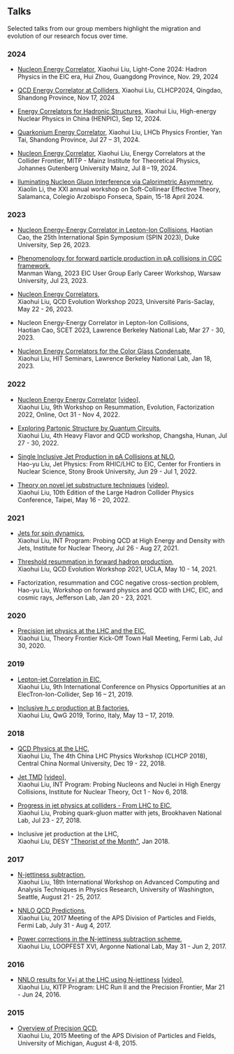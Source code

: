 ## Talks

Selected talks from our group members highlight the migration and evolution of our research focus over time.
### 2024
- [Nucleon Energy Correlator](https://indico.impcas.ac.cn/event/55/contributions/642/attachments/288/965/eec-target-light-cone.pdf), Xiaohui Liu, Light-Cone 2024: Hadron Physics in the EIC era, Hui Zhou, Guangdong Province, Nov. 29, 2024

- [QCD Energy Correlator at Colliders](https://indico.ihep.ac.cn/event/22941/contributions/171109/attachments/84811/108376/eec-clhcp-xiaohuiliu.pdf), Xiaohui Liu, CLHCP2024, Qingdao, Shandong Province, Nov 17, 2024
  
- [Energy Correlators for Hadronic Structures](https://indico.ihep.ac.cn/event/11115/contributions/166458/attachments/81899/103183/eec-henpic.pdf), Xiaohui Liu, High-energy Nuclear Physics in China (HENPIC), Sep 12, 2024.
  
- [Quarkonium Energy Correlator](https://indico.ihep.ac.cn/event/22363/contributions/159065/attachments/80302/100601/charmonium-ec-lhcb.pdf), Xiaohui Liu, LHCb Physics Frontier, Yan Tai, Shandong Province, Jul 27 – 31, 2024. 

- [Nucleon Energy Correlator](https://indico.mitp.uni-mainz.de/event/358/contributions/5004/attachments/3607/4681/neec-eccf.pdf), Xiaohui Liu, Energy Correlators at the Collider Frontier, MITP - Mainz Institute for Theoretical Physics, Johannes Gutenberg University Mainz, Jul 8 – 19, 2024. 

- [lluminating Nucleon Gluon Interference via Calorimetric Asymmetry](https://indico.fis.ucm.es/event/20/contributions/546/attachments/355/614/SCET2024_xiaolin.pdf), Xiaolin Li, the XXI annual workshop on Soft-Collinear Effective Theory, Salamanca, Colegio Arzobispo Fonseca, Spain, 15-18 April 2024. 

### 2023
- [Nucleon Energy-Energy Correlator in Lepton-Ion Collisions](https://indico.jlab.org/event/663/contributions/12836/attachments/10337/15460/1_HTC_SPIN2023.pdf), Haotian Cao, the 25th International Spin Symposium (SPIN 2023), Duke University, Sep 26, 2023.
  
- [Phenomenology for forward particle production in pA collisions in CGC framework](https://indico.jlab.org/event/696/contributions/13156/attachments/10116/15058/EICUS_Early_Career_Manman_Wang_slides.pdf),\
  Manman Wang, 2023 EIC User Group Early Career Workshop, Warsaw University, Jul 23, 2023. 
   
- [Nucleon Energy Correlators](https://indico.cern.ch/event/1239374/contributions/5317052/attachments/2650587/4592730/eec-qcd-evolution.pdf),\
  Xiaohui Liu, QCD Evolution Workshop 2023, Université Paris-Saclay,  May 22 - 26, 2023.

- Nucleon Energy-Energy Correlator in Lepton-Ion Collisions,\
  Haotian Cao, SCET 2023, Lawrence Berkeley National Lab, Mar 27 - 30, 2023. 
  
- [Nucleon Energy Correlators for the Color Glass Condensate](https://drive.google.com/file/d/1f5IxEkk2yoX7QbDETMmTpFgD_9E75vYR/view?usp=share_link),\
  Xiaohui Liu, HIT Seminars, Lawrence Berkeley National Lab, Jan 18, 2023. 

### 2022 

- [Nucleon Energy Energy Correlator](https://indico.desy.de/event/32950/contributions/129272/attachments/78092/101357/eec-resummation.pdf) [[video](https://indico.desy.de/event/32950/contributions/129272/attachments/78092/101177/Xiaohui.mp4)],\
  Xiaohui Liu, 9th Workshop on Resummation, Evolution, Factorization 2022, Online, Oct 31 - Nov 4, 2022. 

- [Exploring Partonic Structure by Quantum Circuits](https://indico.ihep.ac.cn/event/16171/contributions/44331/attachments/21335/24295/changsha-talk.pdf),\
  Xiaohui Liu, 4th Heavy Flavor and QCD workshop, Changsha, Hunan, Jul 27 - 30, 2022.
  
- [Single Inclusive Jet Production in pA Collisions at NLO](https://indico.bnl.gov/event/14375/contributions/65339/attachments/41935/70216/Single%20Inclusive%20Jet%20Production%20in%20pACollisions%20at%20NLO-cfns2022.pdf),\
  Hao-yu Liu, Jet Physics: From RHIC/LHC to EIC, Center for Frontiers in Nuclear Science, Stony Brook University, Jun 29 - Jul 1, 2022. 
 
- [Theory on novel jet substructure techniques](https://indico.cern.ch/event/1109611/contributions/4773201/attachments/2444893/4191496/lhcp2022.pdf) [[video](https://cds.cern.ch/record/2811519)],\
  Xiaohui Liu, 10th Edition of the Large Hadron Collider Physics Conference, Taipei, May 16 - 20, 2022.

### 2021 

- [Jets for spin dynamics](https://www.google.com/url?q=https://archive.int.washington.edu/talks/WorkShops/int_21_2b/People/Liu_X/Liu.pdf&sa=D&source=editors&ust=1693150692831553&usg=AOvVaw1VPyHK3AqgNOoT0aPdbqzG),\
  Xiaohui Liu, INT Program: Probing QCD at High Energy and Density with Jets, Institute for Nuclear Theory, Jul 26 - Aug 27, 2021.


- [Threshold resummation in forward hadron production](https://indico.bnl.gov/event/6803/contributions/49179/attachments/34417/55829/QCD-EVOLUTION.pdf),\
  Xiaohui Liu, QCD Evolution Workshop 2021, UCLA, May 10 - 14, 2021.

- Factorization, resummation and CGC negative cross-section problem,\
  Hao-yu Liu, Workshop on forward physics and QCD with LHC, EIC, and cosmic rays, Jefferson Lab, Jan 20 - 23, 2021. 


### 2020 
- [Precision jet physics at the LHC and the EIC](https://indico.fnal.gov/event/44512/contributions/192853/attachments/132171/162278/snowmass2020.pdf),\
  Xiaohui Liu, Theory Frontier Kick-Off Town Hall Meeting, Fermi Lab, Jul 30, 2020. 

### 2019  
- [Lepton-jet Correlation in EIC](https://conferences.lbl.gov/event/196/contributions/1173/attachments/2048/57/go),\
  Xiaohui Liu, 9th International Conference on Physics Opportunities at an ElecTron-Ion-Collider, Sep 16 – 21, 2019.

- [Inclusive h_c production at B factories](https://agenda.infn.it/event/15632/contributions/89268/attachments/62859/75596/hc-production-B-factory-QwG-2.pdf),\
  Xiaohui Liu, QwG 2019, Torino, Italy, May 13 – 17, 2019.

### 2018 
- [QCD Physics at the LHC](https://indico.ihep.ac.cn/event/8414/contributions/101575/attachments/54281/62482/CLHCP2018-QCD-2.pdf),\
  Xiaohui Liu, The 4th China LHC Physics Workshop (CLHCP 2018), Central China Normal University, Dec 19 - 22, 2018.
  
- [Jet TMD](http://archive.int.washington.edu/talks/WorkShops/int_18_3/People/Liu_X/Liu.pdf) [[video](https://youtu.be/ThbrWkvFjWU)],\
  Xiaohui Liu, INT Program: Probing Nucleons and Nuclei in High Energy Collisions, Institute for Nuclear Theory, Oct 1 - Nov 6, 2018.

- [Progress in jet physics at colliders - From LHC to EIC](https://indico.bnl.gov/event/4429/contributions/22832/attachments/19394/25269/Xiaohui-talk-bnl-2018.pdf),\
  Xiaohui Liu, Probing quark-gluon matter with jets, Brookhaven National Lab, Jul 23 - 27, 2018.

- Inclusive jet production at the LHC,\
  Xiaohui Liu, DESY ["Theorist of the Month"](https://www.terascale.de/research_topics/rt1_physics_analysis/analysis_centre/theorist_of_the_month/), Jan 2018. 

### 2017 
- [N-jettiness subtraction](https://indico.cern.ch/event/567550/contributions/2625751/attachments/1510157/2354989/ACAT2017-xhliu.pdf),\
  Xiaohui Liu, 18th International Workshop on Advanced Computing and Analysis Techniques in Physics Research, University of Washington, Seattle, August 21 - 25, 2017. 

   
- [NNLO QCD Predictions](https://indico.fnal.gov/event/11999/contributions/11441/attachments/7400/9502/dpf2017.pdf),\
  Xiaohui Liu, 2017 Meeting of the APS Division of Particles and Fields, Fermi Lab, July 31 - Aug 4, 2017.

- [Power corrections in the N-jettiness subtraction scheme](https://indico.fnal.gov/event/24510/contributions/117770/attachments/76432/91604/talk-loopfest.pdf),\
  Xiaohui Liu, LOOPFEST XVI, Argonne National Lab, May 31 - Jun 2, 2017. 

### 2016
- [NNLO results for V+j at the LHC using N-jettiness](https://www.on.kitp.ucsb.edu/online/lhc16/liu/pdf/Liu_LHC16_KITP.pdf) [[video](http://s3-us-west-2.amazonaws.com/kitpcloud/lhc16/Liu_LHC16_KITP.mp4)],\
  Xiaohui Liu, KITP Program: LHC Run II and the Precision Frontier, Mar 21 - Jun 24, 2016. 

### 2015
- [Overview of Precision QCD](https://indico.cern.ch/event/361123/contributions/856495/attachments/1135957/1625441/dpftalk-xhliu-1.pdf),\
  Xiaohui Liu, 2015 Meeting of the APS Division of Particles and Fields, University of Michigan, August 4-8, 2015. 
